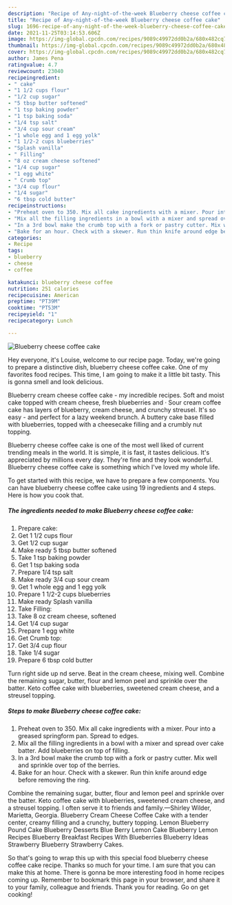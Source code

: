 ```yaml
---
description: "Recipe of Any-night-of-the-week Blueberry cheese coffee cake"
title: "Recipe of Any-night-of-the-week Blueberry cheese coffee cake"
slug: 1696-recipe-of-any-night-of-the-week-blueberry-cheese-coffee-cake
date: 2021-11-25T03:14:53.606Z
image: https://img-global.cpcdn.com/recipes/9089c49972dd0b2a/680x482cq70/blueberry-cheese-coffee-cake-recipe-main-photo.jpg
thumbnail: https://img-global.cpcdn.com/recipes/9089c49972dd0b2a/680x482cq70/blueberry-cheese-coffee-cake-recipe-main-photo.jpg
cover: https://img-global.cpcdn.com/recipes/9089c49972dd0b2a/680x482cq70/blueberry-cheese-coffee-cake-recipe-main-photo.jpg
author: James Pena
ratingvalue: 4.7
reviewcount: 23040
recipeingredient:
- " cake"
- "1 1/2 cups flour"
- "1/2 cup sugar"
- "5 tbsp butter softened"
- "1 tsp baking powder"
- "1 tsp baking soda"
- "1/4 tsp salt"
- "3/4 cup sour cream"
- "1 whole egg and 1 egg yolk"
- "1 1/2-2 cups blueberries"
- "Splash vanilla"
- " Filling"
- "8 oz cream cheese softened"
- "1/4 cup sugar"
- "1 egg white"
- " Crumb top"
- "3/4 cup flour"
- "1/4 sugar"
- "6 tbsp cold butter"
recipeinstructions:
- "Preheat oven to 350. Mix all cake ingredients with a mixer. Pour into a greased springform pan. Spread to edges."
- "Mix all the filling ingredients in a bowl with a mixer and spread over cake batter. Add blueberries on top of filling."
- "In a 3rd bowl make the crumb top with a fork or pastry cutter. Mix well and sprinkle over top of the berries."
- "Bake for an hour. Check with a skewer. Run thin knife around edge before removing the ring."
categories:
- Recipe
tags:
- blueberry
- cheese
- coffee

katakunci: blueberry cheese coffee 
nutrition: 251 calories
recipecuisine: American
preptime: "PT39M"
cooktime: "PT53M"
recipeyield: "1"
recipecategory: Lunch

---
```



![Blueberry cheese coffee cake](https://img-global.cpcdn.com/recipes/9089c49972dd0b2a/680x482cq70/blueberry-cheese-coffee-cake-recipe-main-photo.jpg)

Hey everyone, it's Louise, welcome to our recipe page. Today, we're going to prepare a distinctive dish, blueberry cheese coffee cake. One of my favorites food recipes. This time, I am going to make it a little bit tasty. This is gonna smell and look delicious.

Blueberry cream cheese coffee cake - my incredible recipes. Soft and moist cake topped with cream cheese, fresh blueberries and · Sour cream coffee cake has layers of blueberry, cream cheese, and crunchy streusel. It&#39;s so easy - and perfect for a lazy weekend brunch. A buttery cake base filled with blueberries, topped with a cheesecake filling and a crumbly nut topping.

Blueberry cheese coffee cake is one of the most well liked of current trending meals in the world. It is simple, it is fast, it tastes delicious. It's appreciated by millions every day. They're fine and they look wonderful. Blueberry cheese coffee cake is something which I've loved my whole life.


To get started with this recipe, we have to prepare a few components. You can have blueberry cheese coffee cake using 19 ingredients and 4 steps. Here is how you cook that.

<!--inarticleads1-->

##### The ingredients needed to make Blueberry cheese coffee cake:

1. Prepare  cake:
1. Get 1 1/2 cups flour
1. Get 1/2 cup sugar
1. Make ready 5 tbsp butter softened
1. Take 1 tsp baking powder
1. Get 1 tsp baking soda
1. Prepare 1/4 tsp salt
1. Make ready 3/4 cup sour cream
1. Get 1 whole egg and 1 egg yolk
1. Prepare 1 1/2-2 cups blueberries
1. Make ready Splash vanilla
1. Take  Filling:
1. Take 8 oz cream cheese, softened
1. Get 1/4 cup sugar
1. Prepare 1 egg white
1. Get  Crumb top:
1. Get 3/4 cup flour
1. Take 1/4 sugar
1. Prepare 6 tbsp cold butter


Turn right side up nd serve. Beat in the cream cheese, mixing well. Combine the remaining sugar, butter, flour and lemon peel and sprinkle over the batter. Keto coffee cake with blueberries, sweetened cream cheese, and a streusel topping. 

<!--inarticleads2-->

##### Steps to make Blueberry cheese coffee cake:

1. Preheat oven to 350. Mix all cake ingredients with a mixer. Pour into a greased springform pan. Spread to edges.
1. Mix all the filling ingredients in a bowl with a mixer and spread over cake batter. Add blueberries on top of filling.
1. In a 3rd bowl make the crumb top with a fork or pastry cutter. Mix well and sprinkle over top of the berries.
1. Bake for an hour. Check with a skewer. Run thin knife around edge before removing the ring.


Combine the remaining sugar, butter, flour and lemon peel and sprinkle over the batter. Keto coffee cake with blueberries, sweetened cream cheese, and a streusel topping. I often serve it to friends and family.—Shirley Wilder, Marietta, Georgia. Blueberry Cream Cheese Coffee Cake with a tender center, creamy filling and a crunchy, buttery topping. Lemon Blueberry Pound Cake Blueberry Desserts Blue Berry Lemon Cake Blueberry Lemon Recipes Blueberry Breakfast Recipes With Blueberries Blueberry Ideas Strawberry Blueberry Strawberry Cakes. 

So that's going to wrap this up with this special food blueberry cheese coffee cake recipe. Thanks so much for your time. I am sure that you can make this at home. There is gonna be more interesting food in home recipes coming up. Remember to bookmark this page in your browser, and share it to your family, colleague and friends. Thank you for reading. Go on get cooking!
